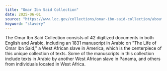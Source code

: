 ```yaml
---
title: "Omar Ibn Said Collection"
date: 2025-06-01
source: "https://www.loc.gov/collections/omar-ibn-said-collection/about-this-collection/"
keyword: "slavery"
---
```


The Omar Ibn Said Collection consists of 42 digitized documents in both English and Arabic, including an 1831 manuscript in Arabic on "The Life of Omar Ibn Said," a West African slave in America, which is the centerpiece of this unique collection of texts. Some of the manuscripts in this collection include texts in Arabic by another West African slave in Panama, and others from individuals located in West Africa.


